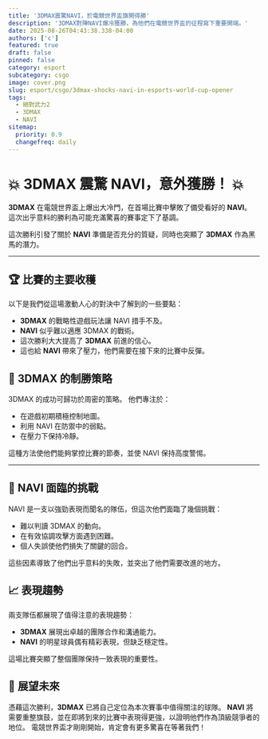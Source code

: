 ```yaml
---
title: '3DMAX震驚NAVI，於電競世界盃旗開得勝'
description: '3DMAX對陣NAVI爆冷獲勝，為他們在電競世界盃的征程寫下重要開端。'
date: 2025-08-26T04:43:38.338-04:00
authors: ['c']
featured: true
draft: false
pinned: false
category: esport
subcategory: csgo
image: cover.png
slug: esport/csgo/3dmax-shocks-navi-in-esports-world-cup-opener
tags:
  - 絕對武力2
  - 3DMAX
  - NAVI
sitemap:
  priority: 0.9
  changefreq: daily
---
```


# 💥 **3DMAX 震驚 NAVI，意外獲勝！** 💥

**3DMAX** 在電競世界盃上爆出大冷門，在首場比賽中擊敗了備受看好的 **NAVI**。 這次出乎意料的勝利為可能充滿驚喜的賽事定下了基調。

這次勝利引發了關於 **NAVI** 準備是否充分的質疑，同時也突顯了 **3DMAX** 作為黑馬的潛力。

---

## 🏆 比賽的主要收穫

以下是我們從這場激動人心的對決中了解到的一些要點：

- **3DMAX** 的戰略性遊戲玩法讓 NAVI 措手不及。
- **NAVI** 似乎難以適應 3DMAX 的戰術。
- 這次勝利大大提高了 **3DMAX** 前進的信心。
- 這也給 **NAVI** 帶來了壓力，他們需要在接下來的比賽中反彈。

## 🎯 3DMAX 的制勝策略

3DMAX 的成功可歸功於周密的策略。 他們專注於：

- 在遊戲初期積極控制地圖。
- 利用 NAVI 在防禦中的弱點。
- 在壓力下保持冷靜。

這種方法使他們能夠掌控比賽的節奏，並使 NAVI 保持高度警惕。

---

## 🤔 NAVI 面臨的挑戰

NAVI 是一支以強勁表現而聞名的隊伍，但這次他們面臨了幾個挑戰：

- 難以判讀 3DMAX 的動向。
- 在有效協調攻擊方面遇到困難。
- 個人失誤使他們損失了關鍵的回合。

這些因素導致了他們出乎意料的失敗，並突出了他們需要改進的地方。

## 📈 表現趨勢

兩支隊伍都展現了值得注意的表現趨勢：

- **3DMAX** 展現出卓越的團隊合作和溝通能力。
- **NAVI** 的明星球員偶有精彩表現，但缺乏穩定性。

這場比賽突顯了整個團隊保持一致表現的重要性。

## 🔮 展望未來

憑藉這次勝利，**3DMAX** 已將自己定位為本次賽事中值得關注的球隊。 **NAVI** 將需要重整旗鼓，並在即將到來的比賽中表現得更強，以證明他們作為頂級競爭者的地位。 電競世界盃才剛剛開始，肯定會有更多驚喜在等著我們！
